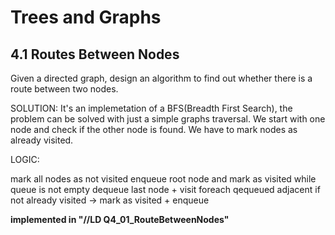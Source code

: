 # Trees and Graphs

## 4.1 Routes Between Nodes
Given a directed graph, design an algorithm to find out whether there is a route between two nodes.

SOLUTION:
It's an implemetation of a BFS(Breadth First Search), the problem can be solved with just a simple graphs traversal. We start with one node and check if the other node is found. We have to mark nodes as already visited.

LOGIC:

mark all nodes as not visited
enqueue root node and mark as visited
  while queue is not empty
    dequeue last node + visit 
    foreach qequeued adjacent 
      if not already visited -> mark as visited + enqueue    

**implemented in "//LD Q4_01_RouteBetweenNodes"**